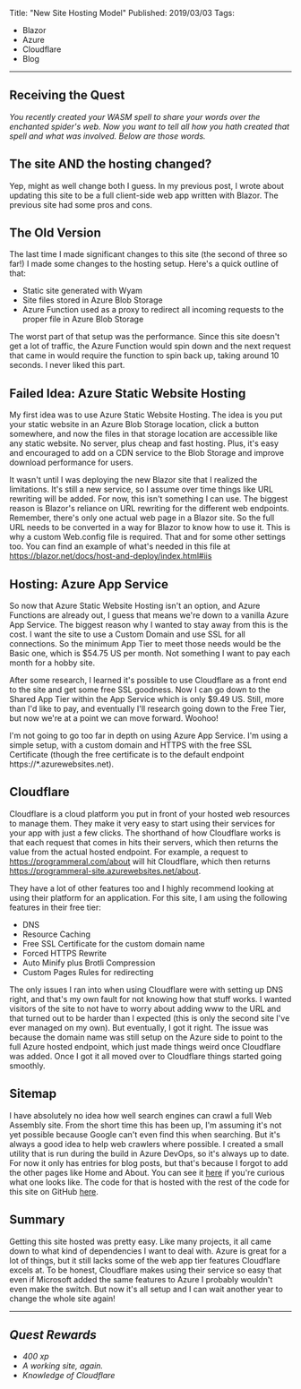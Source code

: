 Title: "New Site Hosting Model"
Published: 2019/03/03
Tags: 
- Blazor
- Azure
- Cloudflare
- Blog
---

## Receiving the Quest
*You recently created your WASM spell to share your words over the enchanted spider's web. Now you want to tell all how you hath created that spell and what was involved. Below are those words.*

## The site AND the hosting changed?

Yep, might as well change both I guess. In my previous post, I wrote about updating this site to be a full client-side web app written with Blazor. The previous site had some pros and cons. 


## The Old Version

The last time I made significant changes to this site (the second of three so far!) I made some changes to the hosting setup. Here's a quick outline of that:
  - Static site generated with Wyam
  - Site files stored in Azure Blob Storage
  - Azure Function used as a proxy to redirect all incoming requests to the proper file in Azure Blob Storage

The worst part of that setup was the performance. Since this site doesn't get a lot of traffic, the Azure Function would spin down and the next request that came in would require the function to spin back up, taking around 10 seconds. I never liked this part.

## Failed Idea: Azure Static Website Hosting

My first idea was to use Azure Static Website Hosting. The idea is you put your static website in an Azure Blob Storage location, click a button somewhere, and now the files in that storage location are accessible like any static website. No server, plus cheap and fast hosting. Plus, it's easy and encouraged to add on a CDN service to the Blob Storage and improve download performance for users.

It wasn't until I was deploying the new Blazor site that I realized the limitations. It's still a new service, so I assume over time things like URL rewriting will be added. For now, this isn't something I can use. The biggest reason is Blazor's reliance on URL rewriting for the different web endpoints. Remember, there's only one actual web page in a Blazor site. So the full URL needs to be converted in a way for Blazor to know how to use it. This is why a custom Web.config file is required. That and for some other settings too. You can find an example of what's needed in this file at https://blazor.net/docs/host-and-deploy/index.html#iis

## Hosting: Azure App Service

So now that Azure Static Website Hosting isn't an option, and Azure Functions are already out, I guess that means we're down to a vanilla Azure App Service. The biggest reason why I wanted to stay away from this is the cost. I want the site to use a Custom Domain and use SSL for all connections. So the minimum App Tier to meet those needs would be the Basic one, which is $54.75 US per month. Not something I want to pay each month for a hobby site.

After some research, I learned it's possible to use Cloudflare as a front end to the site and get some free SSL goodness. Now I can go down to the Shared App Tier within the App Service which is only $9.49 US. Still, more than I'd like to pay, and eventually I'll research going down to the Free Tier, but now we're at a point we can move forward. Woohoo!

I'm not going to go too far in depth on using Azure App Service. I'm using a simple setup, with a custom domain and HTTPS with the free SSL Certificate (though the free certificate is to the default endpoint https://*.azurewebsites.net). 

## Cloudflare
Cloudflare is a cloud platform you put in front of your hosted web resources to manage them. They make it very easy to start using their services for your app with just a few clicks. The shorthand of how Cloudflare works is that each request that comes in hits their servers, which then returns the value from the actual hosted endpoint. For example, a request to https://programmeral.com/about will hit Cloudflare, which then returns https://programmeral-site.azurewebsites.net/about.

They have a lot of other features too and I highly recommend looking at using their platform for an application. For this site, I am using the following features in their free tier:
- DNS
- Resource Caching
- Free SSL Certificate for the custom domain name
- Forced HTTPS Rewrite
- Auto Minify plus Brotli Compression
- Custom Pages Rules for redirecting

The only issues I ran into when using Cloudflare were with setting up DNS right, and that's my own fault for not knowing how that stuff works. I wanted visitors of the site to not have to worry about adding www to the URL and that turned out to be harder than I expected (this is only the second site I've ever managed on my own). But eventually, I got it right. The issue was because the domain name was still setup on the Azure side to point to the full Azure hosted endpoint, which just made things weird once Cloudflare was added. Once I got it all moved over to Cloudflare things started going smoothly. 

## Sitemap
I have absolutely no idea how well search engines can crawl a full Web Assembly site. From the short time this has been up, I'm assuming it's not yet possible because Google can't even find this when searching. But it's always a good idea to help web crawlers where possible. I created a small utility that is run during the build in Azure DevOps, so it's always up to date. For now it only has entries for blog posts, but that's because I forgot to add the other pages like Home and About. You can see it [here](https://programmeral.com/sitemap.xml) if you're curious what one looks like. The code for that is hosted with the rest of the code for this site on GitHub [here](https://github.com/ProgrammerAl/ProgrammerAlSite/tree/master/ProgrammerAl.Site/DynamicContentUpdater).

## Summary

Getting this site hosted was pretty easy. Like many projects, it all came down to what kind of dependencies I want to deal with. Azure is great for a lot of things, but it still lacks some of the web app tier features Cloudflare excels at. To be honest, Cloudflare makes using their service so easy that even if Microsoft added the same features to Azure I probably wouldn't even make the switch. But now it's all setup and I can wait another year to change the whole site again!


---

## *Quest Rewards*
- *400 xp*
- *A working site, again.*
- *Knowledge of Cloudflare*
